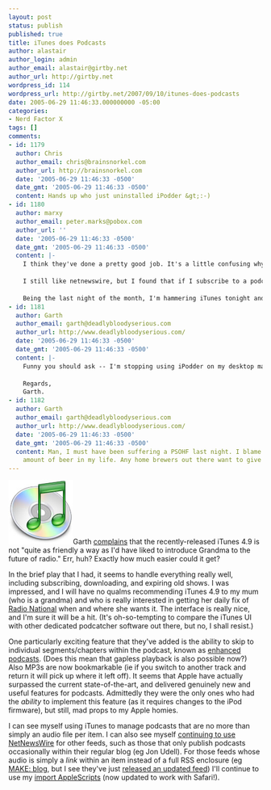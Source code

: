 ```yaml
---
layout: post
status: publish
published: true
title: iTunes does Podcasts
author: alastair
author_login: admin
author_email: alastair@girtby.net
author_url: http://girtby.net
wordpress_id: 114
wordpress_url: http://girtby.net/2007/09/10/itunes-does-podcasts
date: 2005-06-29 11:46:33.000000000 -05:00
categories:
- Nerd Factor X
tags: []
comments:
- id: 1179
  author: Chris
  author_email: chris@brainsnorkel.com
  author_url: http://brainsnorkel.com
  date: '2005-06-29 11:46:33 -0500'
  date_gmt: '2005-06-29 11:46:33 -0500'
  content: Hands up who just uninstalled iPodder &gt;:-)
- id: 1180
  author: marxy
  author_email: peter.marks@pobox.com
  author_url: ''
  date: '2005-06-29 11:46:33 -0500'
  date_gmt: '2005-06-29 11:46:33 -0500'
  content: |-
    I think they've done a pretty good job. It's a little confusing why we have to see a connection to the "store" but maybe that's all part of the master plan to commercialise all this.

    I still like netnewswire, but I found that if I subscribe to a podcast feed in it, with auto download on, then I listen and delete the program nnw would go and grab the file again.

    Being the last night of the month, I'm hammering iTunes tonight and it's coping really well.
- id: 1181
  author: Garth
  author_email: garth@deadlybloodyserious.com
  author_url: http://www.deadlybloodyserious.com/
  date: '2005-06-29 11:46:33 -0500'
  date_gmt: '2005-06-29 11:46:33 -0500'
  content: |-
    Funny you should ask -- I'm stopping using iPodder on my desktop machine for a while so I can give iTunes a serious play.

    Regards,
    Garth.
- id: 1182
  author: Garth
  author_email: garth@deadlybloodyserious.com
  author_url: http://www.deadlybloodyserious.com/
  date: '2005-06-29 11:46:33 -0500'
  date_gmt: '2005-06-29 11:46:33 -0500'
  content: Man, I must have been suffering a PSOHF last night. I blame an insufficient
    amount of beer in my life. Any home brewers out there want to give me some tips?
---
```

<img src="/images/itunes.jpg" alt="iTunes Logo" width="128" height="128" class="lede"/>Garth [complains](http://www.deadlybloodyserious.com/2005/06/28.html#P75) that the recently-released iTunes 4.9 is not "quite as friendly a way as I'd have liked to introduce Grandma to the future of radio." Err, huh? Exactly how much easier could it get?

In the brief play that I had, it seems to handle everything really well, including subscribing, downloading, and expiring old shows. I was impressed, and I will have no qualms recommending iTunes 4.9 to my mum (who is a grandma) and who is really interested in getting her daily fix of [Radio National](http://www.abc.net.au/rn/podcast/default.htm) when and where she wants it. The interface is really nice, and I'm sure it will be a hit. (It's oh-so-tempting to compare the iTunes UI with other dedicated podcatcher software out there, but no, I shall resist.)

One particularly exciting feature that they've added is the ability to skip to individual segments/chapters within the podcast, known as [enhanced podcasts](http://www.ipodlounge.com/index.php/articles/comments/the-complete-guide-to-itunes-49-with-podcasts/). (Does this mean that gapless playback is also possible now?) Also MP3s are now bookmarkable (ie if you switch to another track and return it will pick up where it left off). It seems that Apple have actually surpassed the current state-of-the-art, and delivered genuinely new and useful features for podcasts. Admittedly they were the only ones who had the *ability* to implement this feature (as it requires changes to the iPod firmware), but still, mad props to my Apple homies.

I can see myself using iTunes to manage podcasts that are no more than simply an audio file per item. I can also see myself [continuing to use NetNewsWire](/archives/2005/03/03/podcasting/) for other feeds, such as those that only publish podcasts occasionally within their regular blog (eg Jon Udell). For those feeds whose audio is simply a *link* within an item instead of a full RSS enclosure (eg [MAKE: blog](http://www.makezine.com/blog/), but I see they've just [released an updated feed](http://www.makezine.com/blog/archive/2005/06/add_the_make_au.html)) I'll continue to use my [import AppleScripts](/offerings/import-linked-mp3s/) (now updated to work with Safari!).
